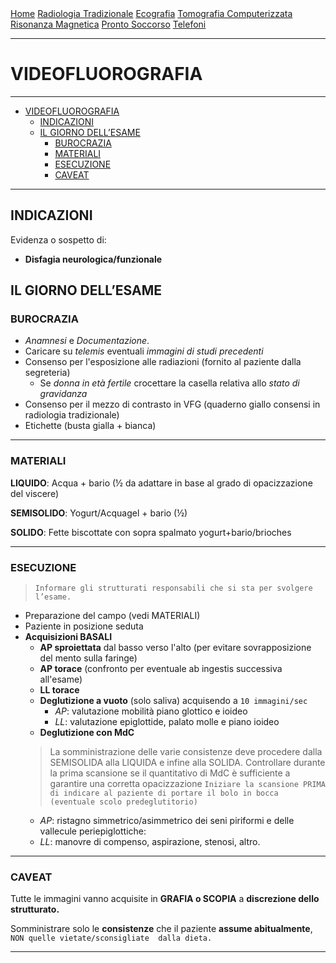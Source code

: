 <div class="topnav">
  <a href="https://sl-rad.github.io/SL-Rad-Vademecum">Home</a>
  <a href="https://sl-rad.github.io/SL-Rad-Vademecum/radiologia_tradizionale.html">Radiologia Tradizionale</a>
  <a href="https://sl-rad.github.io/SL-Rad-Vademecum/ecografia.html">Ecografia</a>
  <a href="https://sl-rad.github.io/SL-Rad-Vademecum/tomografia_computerizzata.html">Tomografia Computerizzata</a>
  <a href="https://sl-rad.github.io/SL-Rad-Vademecum/risonanza_magnetica.html">Risonanza Magnetica</a>
  <a href="https://sl-rad.github.io/SL-Rad-Vademecum/pronto_soccorso.html">Pronto Soccorso</a>
  <a href="https://sl-rad.github.io/SL-Rad-Vademecum/contatti.html">Telefoni</a>
</div>

---

# VIDEOFLUOROGRAFIA

---

- [VIDEOFLUOROGRAFIA](#videofluorografia)
  - [INDICAZIONI](#indicazioni)
  - [IL GIORNO DELL’ESAME](#il-giorno-dellesame)
    - [BUROCRAZIA](#burocrazia)
    - [MATERIALI](#materiali)
    - [ESECUZIONE](#esecuzione)
    - [CAVEAT](#caveat)

---

## INDICAZIONI 

Evidenza o sospetto di:

- **Disfagia neurologica/funzionale**
<!--- Aggiungere ulteriori indicazioni-->

## IL GIORNO DELL’ESAME

### BUROCRAZIA 

- *Anamnesi* e *Documentazione*.
- Caricare su *telemis* eventuali *immagini di studi precedenti*
- Consenso per l'esposizione alle radiazioni (fornito al paziente dalla segreteria)
  - Se *donna in età fertile* crocettare la casella relativa allo *stato di gravidanza*
- Consenso per il mezzo di contrasto in VFG (quaderno giallo consensi in radiologia tradizionale)
- Etichette (busta gialla + bianca)

---

### MATERIALI

**LIQUIDO**: Acqua + bario (½ da adattare in base al grado di opacizzazione del viscere)

**SEMISOLIDO**: Yogurt/Acquagel + bario (½)

**SOLIDO**: Fette biscottate con sopra spalmato yogurt+bario/brioches

---

### ESECUZIONE

> `Informare gli strutturati responsabili che si sta per svolgere l’esame.`

- Preparazione del campo (vedi MATERIALI)
- Paziente in posizione seduta
- **Acquisizioni BASALI**
  - **AP sproiettata** dal basso verso l'alto (per evitare sovrapposizione del mento sulla faringe)
  - **AP torace** (confronto per eventuale ab ingestis successiva all'esame)
  - **LL torace**
  - **Deglutizione a vuoto** (solo saliva) acquisendo a `10 immagini/sec`
    - *AP*: valutazione mobilità piano glottico e ioideo
    - *LL*: valutazione epiglottide, palato molle e piano ioideo
  - **Deglutizione con MdC**
  > La somministrazione delle varie consistenze deve procedere dalla SEMISOLIDA alla LIQUIDA e infine alla SOLIDA.
  > Controllare durante la prima scansione se il quantitativo di MdC è sufficiente a garantire una corretta opacizzazione
  > `Iniziare la scansione PRIMA di indicare al paziente di portare il bolo in bocca (eventuale scolo predeglutitorio)`
	- *AP*: ristagno simmetrico/asimmetrico dei seni piriformi e delle vallecule periepiglottiche:
	- *LL*: manovre di compenso, aspirazione, stenosi, altro.

---

### CAVEAT

Tutte le immagini vanno acquisite in **GRAFIA o SCOPIA** a **discrezione dello strutturato.**

Somministrare solo le **consistenze** che il paziente **assume abitualmente**, `NON quelle vietate/sconsigliate  dalla dieta.`

---

<!--- Integrare in REFERTOMETRO

Referto STRUTTURATO: 
(esempi:2020 64540;2020 66399;2021 4340;2021 1759;2021 34950;2021 35457;2021 40232;2021 43138)220 64540


STUDIO V.F.G. DELLA DEGLUTIZIONE
 
Motivo dell’esame: “ DISCINESIE EMILARINGEE DX ED ESOFAGEE IN POSTUMI DI INTERV NCH CERVICALE? ” 
Tecnica d’esame: sono state indagate le varie fasi della deglutizione mediante somministrazione di mdc baritato a consistenza solida e liquida in boli singoli e subentranti. Meccanica deglutitoria: 
lingua: presenta normale mobilità 
palato molle: presenta normale elevazione 
osso ioide: presenta ipomobilità 
epiglottide: presenta morfologia e mobilità regolari 
corde vocali: presentano normale mobilità 

Consistenza solida e liquida: 
La fase orale risulta di durata normale, con propulsione efficace del bolo in presenza di scolo predeglutitorio e postdeglutitorio (quest'ultimo evidenziabile con la sola consistenza liquida). 
La fase faringea presenta innesco del riflesso rallentato, in assenza di penetrazione delle vie aeree. Non si verificano fenomeni di aspirazione. Si osserva ristagno del bolo a livello delle vallecole glosso-epiglottiche con la consistenza solida, di vallecole e sen piriforme sinistro con la liquida); non si apprezza tracimazione. Si verificano fenomeni di lateralizzazione del bolo a sinistra. La gestione del ristagno è adeguata mediante la deglutizione di boli successivi di saliva. La protezione delle vie aeree è efficace. 
In fase esofagea l’apertura dell’UES è normale in assenza di spasmo. L’esofago presenta peristalsi normale. Il calibro è regolare. L’apertura del LES avviene regolarmente. Non è presente MRGE. 

Consistenza di più difficile gestione: solida. 

Manovre di compenso con consistenza solida: Lateralizzazione del capo a destra, con compenso buono. 

Conclusioni: l'esame videofluorografico evidenzia ritardo di innesco del riflesso faringeo, con tendenza alla lateralizzazione del bolo a sinistra. La consistenza solida è quella di più difficile gestione per la Paziente, evidenziandosi fenomeni di scolo predeglutitorio precedenti a pressochè tutti gli atti esaminati. Con la consistenza liquida si sono osservati scolo postdeglutitorio di lieve entità e ristagno di ingesta a livello di vallecole glosso-epiglottiche e seni piriformi, ottimamente detersi con i successivi atti deglutitori. 
Globalmente il quadro depone per alterazioni iniziali dell'atto deglutitorio, da iniziale presbifagia, in sostanziale accordo con i controlli FEES e VADS portati in visione. 
Si rimane a disposizione. -->
